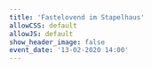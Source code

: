 ```yaml
---
title: 'Fastelovend im Stapelhaus'
allowCSS: default
allowJS: default
show_header_image: false
event_date: '13-02-2020 14:00'
---
```


